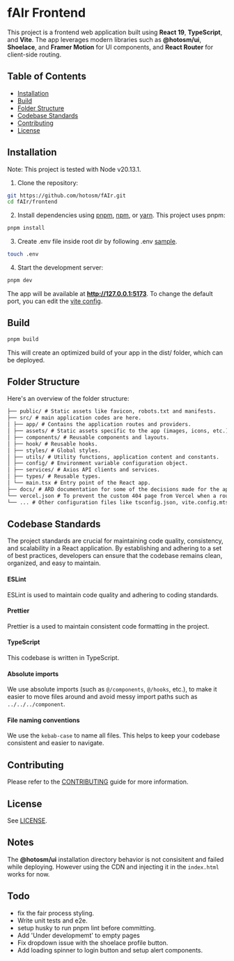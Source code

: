 # fAIr Frontend

This project is a frontend web application built using **React 19**, **TypeScript**, and **Vite**. The app leverages modern libraries such as **@hotosm/ui**, **Shoelace**, and **Framer Motion** for UI components, and **React Router** for client-side routing.

## Table of Contents

- [Installation](#installation)
- [Build](#build)
- [Folder Structure](#folder-structure)
- [Codebase Standards](#codebase-standards)
- [Contributing](#contributing)
- [License](#license)

## Installation

Note: This project is tested with Node v20.13.1.

1. Clone the repository:

```bash
git https://github.com/hotosm/fAIr.git
cd fAIr/frontend
```

2. Install dependencies using [pnpm](https://pnpm.io/), [npm](https://www.npmjs.com/), or [yarn](https://yarnpkg.com/). This project uses pnpm:

```bash
pnpm install
```

3. Create .env file inside root dir by following .env [sample](./.env.sample).

```bash
touch .env
```

4. Start the development server:

```bash
pnpm dev
```

The app will be available at **http://127.0.0.1:5173**. To change the default port, you can edit the [vite config](./vite.config.mts).

## Build

```bash
pnpm build
```

This will create an optimized build of your app in the dist/ folder, which can be deployed.

## Folder Structure

Here's an overview of the folder structure:

```markdown
├── public/ # Static assets like favicon, robots.txt and manifests.
├── src/ # main application codes are here.
│ ├── app/ # Contains the application routes and providers.
│ ├── assets/ # Static assets specific to the app (images, icons, etc.).
│ ├── components/ # Reusable components and layouts.
│ ├── hook/ # Reusable hooks.
│ ├── styles/ # Global styles.
│ ├── utils/ # Utility functions, application content and constants.
│ ├── config/ # Environment variable configuration object.
│ ├── services/ # Axios API clients and services.
│ ├── types/ # Reusable types.
│ └── main.tsx # Entry point of the React app.
├── docs/ # ARD documentation for some of the decisions made for the app.
└── vercel.json # To prevent the custom 404 page from Vercel when a route is visited. (This is just for the demo site deployed on Vercel.)
└── ... # Other configuration files like tsconfig.json, vite.config.mts etc.
```

## Codebase Standards

The project standards are crucial for maintaining code quality, consistency, and scalability in a React application. By establishing and adhering to a set of best practices, developers can ensure that the codebase remains clean, organized, and easy to maintain.

#### ESLint

ESLint is used to maintain code quality and adhering to coding standards.

#### Prettier

Prettier is a used to maintain consistent code formatting in the project.

#### TypeScript

This codebase is written in TypeScript.

#### Absolute imports

We use absolute imports (such as `@/components`, `@/hooks`, etc.), to make it easier to move files around and avoid messy import paths such as `../../../component`.

#### File naming conventions

We use the `kebab-case` to name all files. This helps to keep your codebase consistent and easier to navigate.

## Contributing

Please refer to the [CONTRIBUTING](../CONTRIBUTING.md) guide for more information.

## License

See [LICENSE](../LICENSE).

## Notes

The **@hotosm/ui** installation directory behavior is not consisitent and failed while deploying. However using the CDN and injecting it in the `index.html` works for now.

## Todo

- fix the fair process styling.
- Write unit tests and e2e.
- setup husky to run pnpm lint before committing.
- Add 'Under developmemt' to empty pages
- Fix dropdown issue with the shoelace profile button.
- Add loading spinner to login button and setup alert components.
